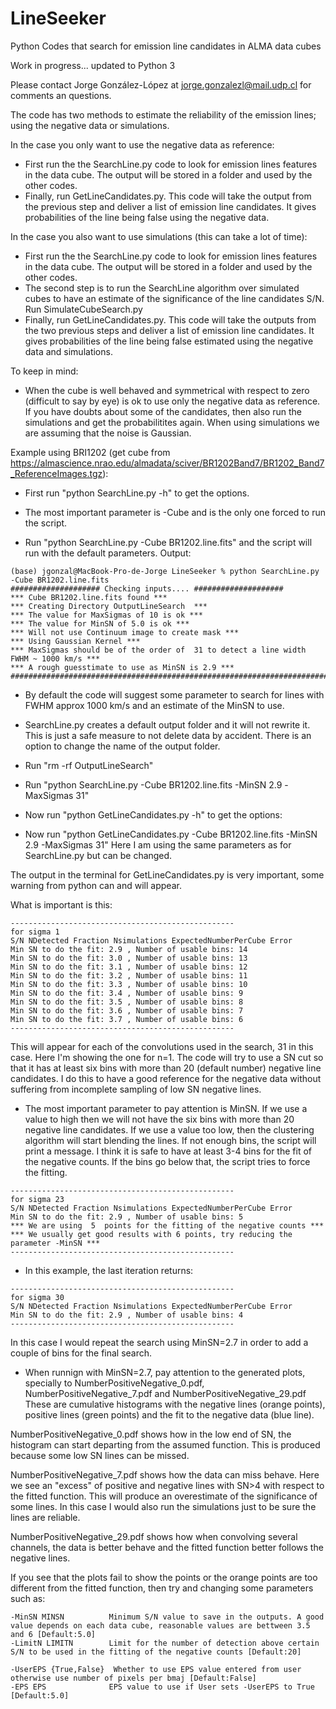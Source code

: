 # LineSeeker
Python Codes that search for emission line candidates in ALMA data cubes

Work in progress... updated to Python 3

Please contact Jorge González-López at jorge.gonzalezl@mail.udp.cl for comments an questions.

The code has two methods to estimate the reliability of the emission lines; using the negative data or simulations. 

In the case you only want to use the negative data as reference: 

- First run the the SearchLine.py code to look for emission lines features in the data cube. The output will be stored in a folder and used by the other codes.
- Finally, run GetLineCandidates.py. This code will take the output from the previous step and deliver a list of emission line candidates. It gives probabilities of the line being false using the negative data. 


In the case you also want to use simulations (this can take a lot of time):
- First run the the SearchLine.py code to look for emission lines features in the data cube. The output will be stored in a folder and used by the other codes.
- The second step is to run the SearchLine algorithm over simulated cubes to have an estimate of the significance of the line candidates S/N. Run SimulateCubeSearch.py
- Finally, run GetLineCandidates.py. This code will take the outputs from the two previous steps and deliver a list of emission line candidates. It gives probabilities of the line being false estimated using the negative data and simulations. 

To keep in mind:

- When the cube is well behaved and symmetrical with respect to zero (difficult to say by eye) is ok to use only the negative data as reference. If you have doubts about some of the candidates, then also run the simulations and get the probabilitites again. When using simulations we are assuming that the noise is Gaussian.


Example using BRI1202 (get cube from https://almascience.nrao.edu/almadata/sciver/BR1202Band7/BR1202_Band7_ReferenceImages.tgz):

- First run "python SearchLine.py -h" to get the options. 

- The most important parameter is -Cube and is the only one forced to run the script. 

- Run "python SearchLine.py -Cube BR1202.line.fits" and the script will run with the default parameters. 
Output:
```
(base) jgonzal@MacBook-Pro-de-Jorge LineSeeker % python SearchLine.py -Cube BR1202.line.fits
#################### Checking inputs.... ####################
*** Cube BR1202.line.fits found ***
*** Creating Directory OutputLineSearch  ***
*** The value for MaxSigmas of 10 is ok ***
*** The value for MinSN of 5.0 is ok ***
*** Will not use Continuum image to create mask ***
*** Using Gaussian Kernel ***
*** MaxSigmas should be of the order of  31 to detect a line width FWHM ~ 1000 km/s ***
*** A rough guesstimate to use as MinSN is 2.9 ***
####################################################################################################
```
- By default the code will suggest some parameter to search for lines with FWHM approx 1000 km/s and an estimate of the MinSN to use. 
- SearchLine.py creates a default output folder and it will not rewrite it. This is just a safe measure to not delete data by accident. There is an option to change the name of the output folder.
- Run "rm -rf OutputLineSearch"
- Run "python SearchLine.py -Cube BR1202.line.fits -MinSN 2.9 -MaxSigmas 31"

- Now run "python GetLineCandidates.py -h" to get the options:
- Now run "python GetLineCandidates.py -Cube BR1202.line.fits -MinSN 2.9 -MaxSigmas 31"
Here I am using the same parameters as for SearchLine.py but can be changed. 

The output in the terminal for GetLineCandidates.py is very important, some warning from python can and will appear. 

What is important is this:
```
--------------------------------------------------
for sigma 1
S/N NDetected Fraction Nsimulations ExpectedNumberPerCube Error
Min SN to do the fit: 2.9 , Number of usable bins: 14
Min SN to do the fit: 3.0 , Number of usable bins: 13
Min SN to do the fit: 3.1 , Number of usable bins: 12
Min SN to do the fit: 3.2 , Number of usable bins: 11
Min SN to do the fit: 3.3 , Number of usable bins: 10
Min SN to do the fit: 3.4 , Number of usable bins: 9
Min SN to do the fit: 3.5 , Number of usable bins: 8
Min SN to do the fit: 3.6 , Number of usable bins: 7
Min SN to do the fit: 3.7 , Number of usable bins: 6
--------------------------------------------------
```
This will appear for each of the convolutions used in the search, 31 in this case. Here I'm showing the one for n=1. The code will try to use a SN cut so that it has at least six bins with more than 20 (default number) negative line candidates. I do this to have a good reference for the negative data without suffering from incomplete sampling of low SN negative lines. 

- The most important parameter to pay attention is MinSN. If we use a value to high then we will not have the six bins with more than 20 negative line candidates. If we use a value too low, then the clustering algorithm will start blending the lines. If not enough bins, the script will print a message. I think it is safe to have at least 3-4 bins for the fit of the negative counts. If the bins go below that, the script tries to force the fitting. 
```
--------------------------------------------------
for sigma 23
S/N NDetected Fraction Nsimulations ExpectedNumberPerCube Error
Min SN to do the fit: 2.9 , Number of usable bins: 5
*** We are using  5  points for the fitting of the negative counts ***
*** We usually get good results with 6 points, try reducing the parameter -MinSN ***
--------------------------------------------------
```
- In this example, the last iteration returns:
```
--------------------------------------------------
for sigma 30
S/N NDetected Fraction Nsimulations ExpectedNumberPerCube Error
Min SN to do the fit: 2.9 , Number of usable bins: 4
--------------------------------------------------
```
In this case I would repeat the search using MinSN=2.7 in order to add a couple of bins for the final search. 

- When runnign with MinSN=2.7, pay attention to the generated plots, specially to NumberPositiveNegative_0.pdf, NumberPositiveNegative_7.pdf and NumberPositiveNegative_29.pdf
These are cumulative histograms with the negative lines (orange points), positive lines (green points) and the fit to the negative data (blue line). 

NumberPositiveNegative_0.pdf shows how in the low end of SN, the histogram can start departing from the assumed function. This is produced because some low SN lines can be missed. 

NumberPositiveNegative_7.pdf shows how the data can miss behave. Here we see an "excess" of positive and negative lines with SN>4 with respect to the fitted function. This will produce an overestimate of the significance of some lines. In this case I would also run the simulations just to be sure the lines are reliable. 

NumberPositiveNegative_29.pdf shows how when convolving several channels, the data is better behave and the fitted function better follows the negative lines. 

If you see that the plots fail to show the points or the orange points are too different from the fitted function, then try and changing some parameters such as:
```
-MinSN MINSN          Minimum S/N value to save in the outputs. A good value depends on each data cube, reasonable values are bettween 3.5 and 6 [Default:5.0]
-LimitN LIMITN        Limit for the number of detection above certain S/N to be used in the fitting of the negative counts [Default:20]

-UserEPS {True,False}  Whether to use EPS value entered from user otherwise use number of pixels per bmaj [Default:False]
-EPS EPS              EPS value to use if User sets -UserEPS to True [Default:5.0]
```







